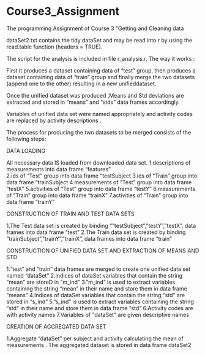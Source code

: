 # Course3_Assignment
The programming Assignment of Course 3 "Getting and Cleaning data

dataSet2.txt contains the tidy dataSet and may be read into r by using the read.table function (headers = TRUE).

The script for the analysis is included in file r_analysis.r. The way it works :

First it produces a  dataset containing data of “test” group, then  produces a dataset containing data of “train” group and finally merge the two datasets  (append one to the other) resulting in a new unifieddataset.

Once the unified dataset was produced ,Means and Std deviations are extracted and stored in “means” and “stds” data frames accordingly. 

Variables of unified data set were named appropriately and activity codes are replaced by activity descriptions .

The process for producing the two datasets to be merged consists of the following steps: 

DATA LOADING

All necessary data IS loaded from downloaded data set.
1.descriptions of measurements into data frame “features”  
2.ids of “Test” group into data frame “testSubject
3.ids of “Train” group into data frame “trainSubject
4.measurements of “Test” group into data frame “testX”
5.activities of “Test” group into data frame “testY”
6.measurements of “Train” group into data frame “trainX”
7.activities of “Train” group into data frame “trainY”

CONSTRUCTION OF TRAIN AND TEST  DATA SETS

1.The Test data set is created by binding  “”testSubject”,”testY”,”testX”, data frames into data frame “test”
2.The Train data set is created by binding  ”trainSubject”,”trainY”,”trainX”, data frames into data frame “train”

CONSTRUCTION OF UNIFIED DATA SET AND EXTRACTION OF MEANS AND STD 

1.“test”  and “train” data frames are merged to create one unified data set named “dataSet”
2.Indices of dataSet variables that contain the string “mean” are storeD in “m_ind”
3.”m_ind” is used to extract variables containing the string “mean” in their name and store them in data frame “means”
4.Indices of dataSet variables that contain the string “std” are stored in “s_ind”
5.”s_ind” is used to extract variables containing the string “std” in their name and store them in data frame “std”
6.Activity codes are with activity names
7.Variables of "dataSet" are given descriptive names

CREATION OF AGGREGATED DATA SET

1.Aggregate “dataSet” per subject and activity calculating the mean of measurements . The aggregated dataset is stored in data frame  dataSet2  
 
